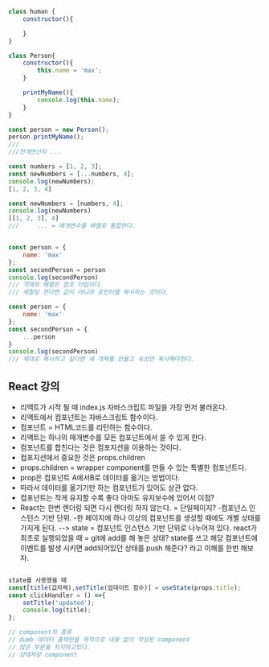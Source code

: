 ```js
class human {
	constructor(){

	}
}

class Person{
	constructor(){
		this.name = 'max';
	}

	printMyName(){
		console.log(this.name);
	}
}

const person = new Person();
person.printMyName();
///
///전개연산자 ...

const numbers = [1, 2, 3];
const newNumbers = [...numbers, 4];
console.log(newNumbers);
[1, 2, 3, 4]

const newNumbers = [numbers, 4];
console.log(newNumbers)
[[1, 2, 3], 4]
///     ... = 매개변수를 배열로 통합한다.


const person = {
	name: 'max'
};
const secondPerson = person
console.log(secondPerson)
/// 객체와 배열은 참조 타입이다.
/// 재할당 한다면 값이 아니라 포인터를 복사하는 것이다.

const person = {
	name: 'max'
};
const secondPerson = {
	...person
}
console.log(secondPerson)
/// 제대로 복사하고 싶다면 새 객체를 만들고 속성만 복사해야한다.
```
## React 강의
- 리엑트가 시작 될 때 index.js 자바스크립트 파일을 가장 먼저 불러온다.
- 리액트에서 컴포넌트는 자바스크립트 함수이다.
- 컴포넌트 = HTML코드를 리턴하는 함수이다.
- 리액트는 하나의 매개변수를 모든 컴포넌트에서 쓸 수 있게 한다.
- 컴포넌트를 합친다는 것은 컴포지션을 이용하는 것이다.
- 컴포지션에서 중요한 것은 props.children
- props.children = wrapper component를 만들 수 있는 특별한 컴포넌트다.
- prop은 컴포넌트 A에서B로 데이터를 옮기는 방법이다.
- 따라서 데이터를 옮기기만 하는 컴포넌트가 있어도 상관 없다.
- 컴포넌트는 작게 유지할 수록 좋다 아마도 유지보수에 있어서 이점?
- React는 한번 렌더링 되면 다시 렌더링 하지 않는다. = 단일페이지?
-컴포넌스 인스턴스 기반 단위.
-한 페이지에 하나 이상의 컴포넌트를 생성할 때에도 개별 상태를 가지게 된다.
--> state = 컴포넌트 인스턴스 기반 단위로 나누어져 있다.
react가 최초로 실행되었을 때 = git에 add를 해 놓은 상태?
state를 쓰고 해당 컴포넌트에 이벤트를 발생 시키면 add되어있던 상태를 push 해준다? 라고 이해를 한번 해보자.
```
```
```js
state를 사용했을 때
const[title(값자체),setTitle(업데이트 함수)] = useState(props.title);
const clickHandler = () =>{
	setTitle('updated');
	console.log(title);
};
````

```js
// component의 종류
// dumb 데이터 출력만을 목적으로 내용 없이 작성된 component
// 많은 부분을 차지하고있다.
// 상태저장 component